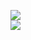 [![](https://img.shields.io/badge/Made%20With-Github%20Spray-lightgrey.svg?style=for-the-badge&logo=github)](https://github.com/Annihil/github-spray#788)  
[![](https://i.imgur.com/2DrTn0Z.gif)](https://github.com/Annihil/github-spray)